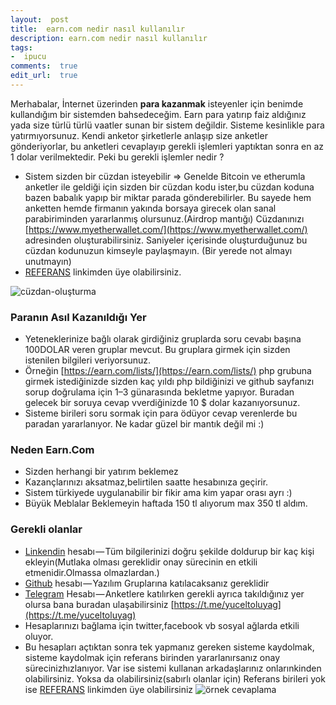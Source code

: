 ```yaml
---
layout:  post
title:  earn.com nedir nasıl kullanılır
description: earn.com nedir nasıl kullanılır
tags:
-  ipucu
comments:  true
edit_url:  true
---
```

Merhabalar, İnternet üzerinden **para kazanmak** isteyenler için benimde kullandığım bir sistemden bahsedeceğim. Earn para yatırıp faiz aldığınız yada size türlü türlü vaatler sunan bir sistem değildir. Sisteme kesinlikle  para yatırmıyorsunuz. Kendi anketor  şirketlerle anlaşıp size anketler gönderiyorlar, bu anketleri cevaplayıp gerekli işlemleri yaptıktan sonra en az 1 dolar verilmektedir. Peki bu gerekli işlemler nedir ?


-   Sistem sizden bir cüzdan isteyebilir => Genelde Bitcoin ve etherumla anketler ile geldiği için sizden bir cüzdan kodu ister,bu cüzdan koduna bazen babalık yapıp bir miktar parada gönderebilirler. Bu sayede hem anketten hemde firmanın yakında borsaya girecek olan sanal parabiriminden yararlanmış olursunuz.(Airdrop mantığı) Cüzdanınızı [https://www.myetherwallet.com/](https://www.myetherwallet.com/) adresinden oluşturabilirsiniz. Saniyeler içerisinde oluşturduğunuz bu cüzdan kodunuzun kimseyle paylaşmayın. (Bir yerede not almayı unutmayın)
-   [REFERANS](http://earn.com/friday13/referral/?a=b6bpe21djavw2sar) linkimden üye olabilirsiniz.

![cüzdan-oluşturma](https://cdn-images-1.medium.com/max/1000/1*DteFSTUKSew7QxtXoOfv2A.gif)

### Paranın Asıl Kazanıldığı Yer

-   Yeteneklerinize bağlı olarak girdiğiniz gruplarda soru cevabı başına 100DOLAR veren gruplar mevcut. Bu gruplara girmek için sizden istenilen bilgileri veriyorsunuz.
-   Örneğin [https://earn.com/lists/](https://earn.com/lists/) php grubuna girmek istediğinizde sizden kaç yıldı php bildiğinizi ve github sayfanızı sorup doğrulama için 1–3 günarasında bekletme yapıyor. Buradan gelecek bir soruya cevap vverdiğinizde 10 $ dolar kazanıyorsunuz.
-   Sisteme birileri soru sormak için para ödüyor cevap verenlerde bu paradan yararlanıyor. Ne kadar güzel bir mantık değil mi :)

### Neden Earn.Com

-   Sizden herhangi bir yatırım beklemez
-   Kazançlarınızı aksatmaz,belirtilen saatte hesabınıza geçirir.
-   Sistem türkiyede uygulanabilir bir fikir ama kim yapar orası ayrı :)
-   Büyük Meblalar Beklemeyin haftada 150 tl  alıyorum max 350 tl aldım.

### Gerekli olanlar

-   [Linkendin](https://www.linkedin.com/in/yuceltoluyag/) hesabı — Tüm bilgilerinizi doğru şekilde doldurup bir kaç kişi ekleyin(Mutlaka olması gereklidir onay sürecinin en etkili etmenidir.Olmassa olmazlardan.)
-   [Github](https://github.com/yuceltoluyag) hesabı — Yazılım Gruplarına katılacaksanız gereklidir
-   [Telegram](https://t.me/yuceltoluyag) Hesabı — Anketlere katılırken gerekli ayrıca takıldığınız yer olursa bana buradan ulaşabilirsiniz [https://t.me/yuceltoluyag](https://t.me/yuceltoluyag)
-   Hesaplarınızı bağlama için twitter,facebook vb sosyal ağlarda etkili oluyor.
-   Bu hesapları açtıktan sonra tek yapmanız gereken sisteme kaydolmak, sisteme kaydolmak için referans birinden yararlanırsanız onay sürecinizhızlanıyor. Var ise sistemi kullanan arkadaşlarınız onlarınkinden olabilirsiniz. Yoksa da olabilirsiniz(sabırlı olanlar için) Referans birileri yok ise [REFERANS](http://earn.com/friday13/referral/?a=b6bpe21djavw2sar) linkimden üye olabilirsiniz
![örnek cevaplama](https://cdn-images-1.medium.com/max/800/1*R8XgOsEhjDkUlyBLH0h0Fw.gif)
